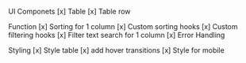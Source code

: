 UI Componets
[x] Table 
[x] Table row

Function
[x] Sorting for 1 column 
[x] Custom sorting hooks
[x] Custom filtering hooks
[x] Filter text search for 1 column 
[x] Error Handling

Styling
[x] Style table
[x] add hover transitions
[x] Style for mobile

